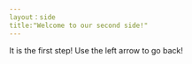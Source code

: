 ```yaml
---
layout：side
title:"Welcome to our second side!"
---
```

It is the first step!
Use the left arrow to go back!
